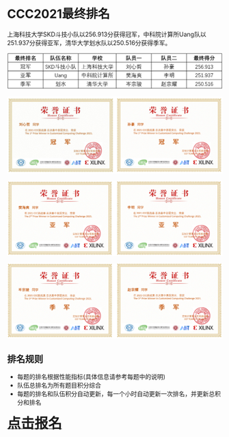 # CCC2021最终排名 
上海科技大学SKD斗技小队以256.913分获得冠军，中科院计算所Uang队以251.937分获得亚军，清华大学划水队以250.516分获得季军。

![](./images/rank11.png)

![](./images/rank2.png)

![](./images/rank3.png)

![](./images/rank4.png)

## **排名规则**
+ 每题的排名根据性能指标(具体信息请参考每题中的说明)
+ 队伍总排名为所有题目积分综合
+ 每题的排名和队伍积分自动更新，每一个小时自动更新一次排名，并更新总积分和排名






<a href="https://xupsh.github.io/ccc2021/upload.html"><font size="6" ><strong>点击报名</strong></font></a>
